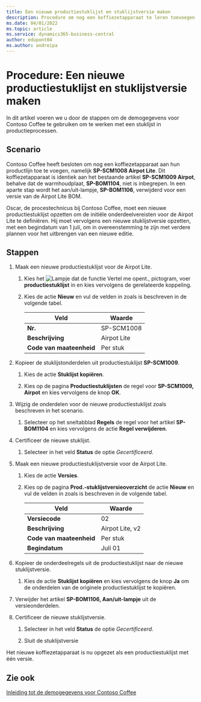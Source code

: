 ```yaml
---
title: Een nieuwe productiestuklijst en stuklijstversie maken
description: Procedure om nog een koffiezetapparaat te leren toevoegen aan de productlijn van Contoso Coffee in Business Central.
ms.date: 04/01/2022
ms.topic: article
ms.service: dynamics365-business-central
author: edupont04
ms.author: andreipa
---
```


# Procedure: Een nieuwe productiestuklijst en stuklijstversie maken

In dit artikel voeren we u door de stappen om de demogegevens voor Contoso Coffee te gebruiken om te werken met een stuklijst in productieprocessen.  

## Scenario

Contoso Coffee heeft besloten om nog een koffiezetapparaat aan hun productlijn toe te voegen, namelijk **SP-SCM1008 Airpot Lite**. Dit koffiezetapparaat is identiek aan het bestaande artikel **SP-SCM1009 Airpot**, behalve dat de warmhoudplaat, **SP-BOM1104**, niet is inbegrepen. In een aparte stap wordt het aan/uit-lampje, **SP-BOM1106**, verwijderd voor een versie van de Airpot Lite BOM.

Oscar, de procestechnicus bij Contoso Coffee, moet een nieuwe productiestuklijst opzetten om de initiële onderdeelvereisten voor de Airpot Lite te definiëren. Hij moet vervolgens een nieuwe stuklijstversie opzetten, met een begindatum van 1 juli, om in overeenstemming te zijn met verdere plannen voor het uitbrengen van een nieuwe editie.

## Stappen

1. Maak een nieuwe productiestuklijst voor de Airpot Lite.

    1. Kies het ![Lampje dat de functie Vertel me opent.](../media/ui-search/search_small.png "Vertel me wat u wilt doen"), pictogram, voer **productiestuklijst** in en kies vervolgens de gerelateerde koppeling.  

    2. Kies de actie **Nieuw** en vul de velden in zoals is beschreven in de volgende tabel.  

        |Veld  |Waarde  |
        |---------|---------|
        |**Nr.** |SP-SCM1008|
        |**Beschrijving** |Airpot Lite|
        |**Code van maateenheid**|Per stuk  |

2. Kopieer de stuklijstonderdelen uit productiestuklijst **SP-SCM1009**.

    1. Kies de actie **Stuklijst kopiëren**.

    2. Kies op de pagina **Productiestuklijsten** de regel voor **SP-SCM1009, Airpot** en kies vervolgens de knop **OK**.

3. Wijzig de onderdelen voor de nieuwe productiestuklijst zoals beschreven in het scenario.

    1. Selecteer op het sneltabblad **Regels** de regel voor het artikel **SP-BOM1104** en kies vervolgens de actie **Regel verwijderen**.  

4. Certificeer de nieuwe stuklijst.  

    1. Selecteer in het veld **Status** de optie *Gecertificeerd*.  

5. Maak een nieuwe productiestuklijstversie voor de Airpot Lite.

    1. Kies de actie **Versies**.

    2. Kies op de pagina **Prod.-stuklijstversieoverzicht** de actie **Nieuw** en vul de velden in zoals is beschreven in de volgende tabel.  

        |Veld  |Waarde  |
        |---------|---------|
        |**Versiecode** |02|
        |**Beschrijving** |Airpot Lite, v2|
        |**Code van maateenheid**|Per stuk  |  
        |**Begindatum**|Juli 01  |  

6. Kopieer de onderdeelregels uit de productiestuklijst naar de nieuwe stuklijstversie.

    1. Kies de actie **Stuklijst kopiëren** en kies vervolgens de knop **Ja** om de onderdelen van de originele productiestuklijst te kopiëren.

7. Verwijder het artikel **SP-BOM1106, Aan/uit-lampje** uit de versieonderdelen.

8. Certificeer de nieuwe stuklijstversie.

    1. Selecteer in het veld **Status** de optie *Gecertificeerd*.  

    2. Sluit de stuklijstversie

Het nieuwe koffiezetapparaat is nu opgezet als een productiestuklijst met één versie.  

## Zie ook

[Inleiding tot de demogegevens voor Contoso Coffee](contoso-coffee-intro.md)  
